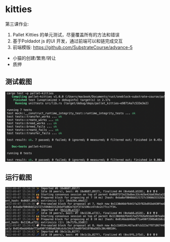 # kitties
第三课作业:
1. Pallet Kitties 的单元测试，尽量覆盖所有的方法和错误
2. 基于Poldadot js 的UI 开发，通过前端可以和链完成交互 
3. 前端模版: https://github.com/SubstrateCourse/advance-5

- 小猫的创建/繁育/转让
- 质押

## 测试截图

![测试截图](docs/test.png)

## 运行截图

![运行截图](docs/run.png)
